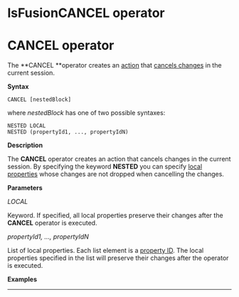 # lsFusionCANCEL operator

# CANCEL operator

The **CANCEL **operator creates an [action](Actions.md) that [cancels changes](Cancel_changes_CANCEL_.md) in the current session.

**Syntax**

    CANCEL [nestedBlock]

where *nestedBlock* has one of two possible syntaxes:

    NESTED LOCAL
    NESTED (propertyId1, ..., propertyIdN)

**Description**

The **CANCEL** operator creates an action that cancels changes in the current session. By specifying the keyword **NESTED** you can specify [local properties](688168.html#Dataproperties(DATA)-local) whose changes are not dropped when cancelling the changes. 

**Parameters**

*LOCAL*

Keyword. If specified, all local properties preserve their changes after the **CANCEL** operator is executed. 

*propertyId1, ..., propertyIdN*

List of local properties. Each list element is a [property ID](IDs_1573053.html#IDs-propertyid). The local properties specified in the list will preserve their changes after the operator is executed.

**Examples**

********************



  
